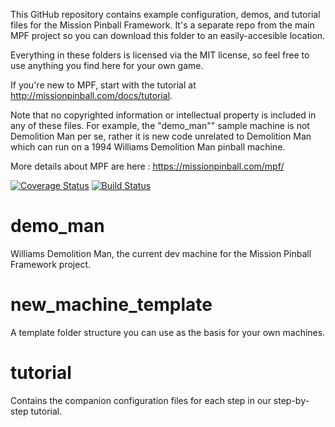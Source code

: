 This GitHub repository contains example configuration, demos, and tutorial files for the Mission Pinball Framework. It's
a separate repo from the main MPF project so you can download this folder to an easily-accesible location.

Everything in these folders is licensed via the MIT license, so feel free to use anything you find here for your own
game.

If you're new to MPF, start with the tutorial at http://missionpinball.com/docs/tutorial.

Note that no copyrighted information or intellectual property is included in any of these files. For example, the
"demo_man"" sample machine is not Demolition Man per se, rather it is new code unrelated to Demolition Man which can run
on a 1994 Williams Demolition Man pinball machine.

More details about MPF are here : https://missionpinball.com/mpf/

[![Coverage Status](https://coveralls.io/repos/missionpinball/mpf-examples/badge.svg?branch=dev&service=github)](https://coveralls.io/github/missionpinball/mpf-examples?branch=dev)
[![Build Status](https://travis-ci.org/missionpinball/mpf-examples.svg?branch=dev)](https://travis-ci.org/missionpinball/mpf-examples)


demo_man
========
Williams Demolition Man, the current dev machine for the Mission Pinball Framework project.

new_machine_template
====================
A template folder structure you can use as the basis for your own machines.

tutorial
========
Contains the companion configuration files for each step in our step-by-step tutorial.
